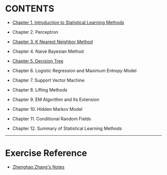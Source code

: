 # CONTENTS

  - [Chapter 1. Introduction to Statistical Learning Methods](https://github.com/Eurus-Holmes/Statistical_Learning_Method/blob/master/Notes/Introduction-to-Statistical-Learning-Methods.md)

  - Chapter 2. Perceptron

  - [Chapter 3. K Nearest Neighbor Method](https://github.com/Eurus-Holmes/Statistical_Learning_Method/blob/master/Notes/K-Nearest-Neighbor-Method.md)

  - Chapter 4. Naive Bayesian Method

  - [Chapter 5. Decision Tree](https://github.com/Eurus-Holmes/Statistical_Learning_Method/blob/master/Notes/Decision-Tree.md)

  - Chapter 6. Logistic Regression and Maximum Entropy Model

  - Chapter 7. Support Vector Machine

  - Chapter 8. Lifting Methods

  - Chapter 9. EM Algorithm and Its Extension

  - Chapter 10. Hidden Markov Model

  - Chapter 11. Conditional Random Fields

  - Chapter 12. Summary of Statistical Learning Methods


----
# Exercise Reference
  - [Zhenghao Zhang's Notes](https://sine-x.com/statistical-learning-method/)
